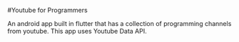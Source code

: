 #Youtube for Programmers

An android app built in flutter that has a collection of programming channels from youtube.
This app uses Youtube Data API.
